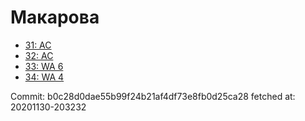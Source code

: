 # Макарова
- [31: AC](31.md)
- [32: AC](32.md)
- [33: WA 6](33.md)
- [34: WA 4](34.md)

Commit: b0c28d0dae55b99f24b21af4df73e8fb0d25ca28
 fetched at: 20201130-203232
